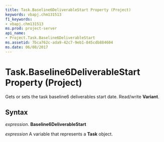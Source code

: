 ```yaml
---
title: Task.Baseline6DeliverableStart Property (Project)
keywords: vbapj.chm131513
f1_keywords:
- vbapj.chm131513
ms.prod: project-server
api_name:
- Project.Task.Baseline6DeliverableStart
ms.assetid: 7bca762c-ada9-42c7-9eb1-845cdb884604
ms.date: 06/08/2017
---
```



# Task.Baseline6DeliverableStart Property (Project)

Gets or sets the task baseline6 deliverables start date. Read/write **Variant**.


## Syntax

 _expression_. **Baseline6DeliverableStart**

 _expression_ A variable that represents a **Task** object.


